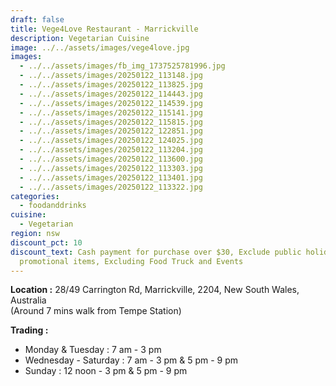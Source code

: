 ```yaml
---
draft: false
title: Vege4Love Restaurant - Marrickville
description: Vegetarian Cuisine
image: ../../assets/images/vege4love.jpg
images:
  - ../../assets/images/fb_img_1737525781996.jpg
  - ../../assets/images/20250122_113148.jpg
  - ../../assets/images/20250122_113825.jpg
  - ../../assets/images/20250122_114443.jpg
  - ../../assets/images/20250122_114539.jpg
  - ../../assets/images/20250122_115141.jpg
  - ../../assets/images/20250122_115815.jpg
  - ../../assets/images/20250122_122851.jpg
  - ../../assets/images/20250122_124025.jpg
  - ../../assets/images/20250122_113204.jpg
  - ../../assets/images/20250122_113600.jpg
  - ../../assets/images/20250122_113303.jpg
  - ../../assets/images/20250122_113401.jpg
  - ../../assets/images/20250122_113322.jpg
categories:
  - foodanddrinks
cuisine:
  - Vegetarian
region: nsw
discount_pct: 10
discount_text: Cash payment for purchase over $30, Exclude public holidays and
  promotional items, Excluding Food Truck and Events
---
```


**Location :** 28/49 Carrington Rd, Marrickville, 2204, New South Wales, Australia\
(Around 7 mins walk from Tempe Station)

**Trading :**

- Monday & Tuesday : 7 am - 3 pm
- Wednesday - Saturday : 7 am - 3 pm & 5 pm - 9 pm
- Sunday : 12 noon - 3 pm & 5 pm - 9 pm

